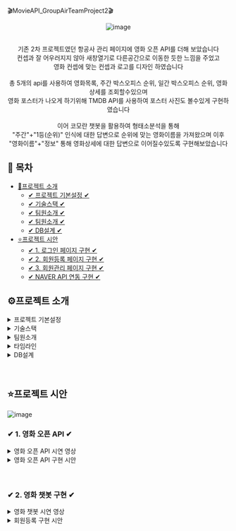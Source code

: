 🎬MovieAPI_GroupAirTeamProject2🎬

<div style="text-align: center;">

![image](https://github.com/1thsdpdms1/ThirdProject_movieAPI_Yeeun/assets/154856610/5d6b7476-d1c6-4fde-aa29-c2a970cdff47)

<br>
기존 2차 프로젝트였던 항공사 관리 페이지에 영화 오픈 API를 더해 보았습니다 <br>
컨셉과 잘 어우러지지 않아 새창열기로 다른공간으로 이동한 듯한 느낌을 주었고<br>
영화 컨셉에 맞는 컨셉과 로고를 디자인 하였습니다<br>
<br>
총 5개의 api를 사용하여 영화목록, 주간 박스오피스 순위, 일간 박스오피스 순위, 영화상세를 조회할수있으며<br>
영화 포스터가 나오게 하기위해 TMDB API를 사용하여 포스터 사진도 볼수있게 구현하였습니다<br>
<br>
이어 코모란 챗봇을 활용하여 형태소분석을 통해<br>
"주간"+"1등(순위)" 인식에 대한 답변으로 순위에 맞는 영화이름을 가져왔으며 이후<br>
"영화이름"+"정보" 통해 영화상세에 대한 답변으로 이어질수있도록 구현해보았습니다<br>
</div>

## 📌 목차

* [🔎프로젝트 소개](#프로젝트-소개)
  + [✔ 프로젝트 기본설정 ✔](#프로젝트-기본설정)
  + [✔ 기술스택 ✔](#프로젝트-기본설정)
  + [✔ 팀원소개 ✔](#Chatbot-구현)
  + [✔ 팀원소개 ✔](#팀원소개)
  + [✔ DB설계 ✔](#DB설계)
* [⭐프로젝트 시안](#프로젝트-시안)
  + [✔ 1. 로그인 페이지 구현 ✔](#-1-로그인-페이지-구현-)
  + [✔ 2. 회원등록 페이지 구현  ✔](#-2-회원등록-페이지-구현-)
  + [✔ 3. 회원관리 페이지 구현 ✔](#-3-회원관리-페이지-구현-)
  + [✔ NAVER API 연동 구현 ✔](#-4-naver-api-연동-구현-)


## ⚙프로젝트 소개

<details>
<summary>프로젝트 기본설정</summary>

|제목|내용|
|------|---|
|일정|2024/06/12~2024/06/026|
|인원|팀장 1명, 팀원 4명 (총 5인) _팀원으로 참여|
|프로젝트명| GroupAir TeamProject|
|프로그래밍 언어|JAVA|
|프레임워크|Springboot 2.7.11|
|데이터베이스|MySql8|
|개발툴| IntelliJ|
|템플릿 엔진|Thymeleaf (HTML + css)|
</details>

<details>
<summary> 기술스택 </summary>
<img src="https://img.shields.io/badge/javaScript-F7DF1E?style=for-the-badge&logo=javascript&logoColor=white">
<img src="https://img.shields.io/badge/springboot-6DB33F?style=for-the-badge&logo=springboot**&logoColor=white">
<img src="https://img.shields.io/badge/springsecurity-6DB33F?style=for-the-badge&logo=springsecurity&logoColor=white">
<img src="https://img.shields.io/badge/html5-E34F26?style=for-the-badge&logo=html5&logoColor=white">
<img src="https://img.shields.io/badge/css3-1572B6?style=for-the-badge&logo=css3&logoColor=white">
<img src="https://img.shields.io/badge/thymeleaf-005F0F?style=for-the-badge&logo=thymeleaf&logoColor=white">
<img src="https://img.shields.io/badge/mysql-4479A1?style=for-the-badge&logo=mysql&logoColor=white">
<img src="https://img.shields.io/badge/amazonwebservices-232F3E?style=for-the-badge&logo=amazonwebservices&logoColor=white">
<img src="https://img.shields.io/badge/amazonrds-527FFF?style=for-the-badge&logo=amazonrds&logoColor=white">
<img src="https://img.shields.io/badge/amazons3-569A31?style=for-the-badge&logo=amazons3&logoColor=white">
<img src="https://img.shields.io/badge/amazonecs-FF9900?style=for-the-badge&logo=amazonecs&logoColor=white">
<img src="https://img.shields.io/badge/gradle-02303A?style=for-the-badge&logo=gradle&logoColor=white">
<img src="https://img.shields.io/badge/git-F05032?style=for-the-badge&logo=git&logoColor=white">
<img src="https://img.shields.io/badge/github-181717?style=for-the-badge&logo=github&logoColor=white">



</details>

<details>
<summary> 팀원소개</summary>

<table>
  <tbody>
    <tr>
      <th align="center"><a href=""><img src="https://github.com/1thsdpdms1/FirstProject_ShopingMall_Yeeun/assets/154856610/e4f3a019-1688-4879-bf23-9e791e3b56a5" width="100px;" alt=""/><br /><sub><b>FE 팀장 : 손예은</b></sub></a><br /></th>
      <th align="center"><a href=""><img src="https://github.com/1thsdpdms1/FirstProject_ShopingMall_Yeeun/assets/154856610/a92bfe84-63f4-45b1-800c-4fc5c8512513" width="100px;" alt=""/><br /><sub><b>FE 팀원 : 서**</b></sub></a><br /></th>
      <th align="center"><a href=""><img src="https://github.com/1thsdpdms1/FirstProject_ShopingMall_Yeeun/assets/154856610/ea52beb1-8420-4f6b-9028-ff0f247dc895" width="100px;" alt=""/><br /><sub><b>FE 팀원 : 박** </b></sub></a><br /></th>
      <th align="center"><a href=""><img src="https://github.com/1thsdpdms1/FirstProject_ShopingMall_Yeeun/assets/154856610/becb61fa-7a36-43fc-a00c-aa20be5ec767" width="100px;" alt=""/><br /><sub><b>FE 팀원 : 정 **</b></sub></a><br /></th>
      <th align="center"><a href=""><img src="https://github.com/1thsdpdms1/FirstProject_ShopingMall_Yeeun/assets/154856610/c690bc9c-0d05-4067-a3d6-5ece66b61620" width="100px;" alt=""/><br /><sub><b>FE 팀원 : 조** </b></sub></a><br /></th>
</tr>
<tr>

<td> 영화 API, 챗봇</td>
<td> 영화 API, 챗봇 </td>
<td> 버스 API, 챗봇 </td>
<td> 버스 API, 챗봇 </td>
<td> 날씨 API, 챗봇</td>
</tr>
  </tbody>
</table>


</details>


<details>
<summary> 타임라인</summary>

![3차 일정](https://github.com/1thsdpdms1/ThirdProject_movieAPI_Yeeun/assets/154856610/23e1fd22-a07c-4b1a-9359-10b6f0076862)


</details>

<details>
<summary> DB설계 </summary>
  
![3차 DB](https://github.com/1thsdpdms1/ThirdProject_movieAPI_Yeeun/assets/154856610/5f8a6257-9cd4-4e61-9601-24384a3769ed)

</details>
<br>
<br>

## ⭐프로젝트 시안

![image](https://github.com/1thsdpdms1/ThirdProject_movieAPI_Yeeun/assets/154856610/c80b3154-74a5-4225-97ef-86ddee97b3cd)


### ✔ 1. 영화 오픈 API ✔
<details>
<summary>영화 오픈 API 시연 영상</summary>

https://github.com/1thsdpdms1/ThirdProject_movieAPI_Yeeun/assets/154856610/61bf9cc2-445b-47ac-987c-c00532da2cf0

https://github.com/1thsdpdms1/ThirdProject_movieAPI_Yeeun/assets/154856610/2c28304e-8c14-4df9-8f73-ccffae56d159

</details>

<details>
<summary> 영화 오픈 API 구현 시안 </summary>
  
<img src="https://github.com/1thsdpdms1/ThirdProject_movieAPI_Yeeun/assets/154856610/fcbf5eba-6e63-4a88-a0b4-e42a693d4595" width="700" height="400"/>

- 새창열기를 통해 다른공간으로 이동한듯한 느낌, css재구성
- 각종 순위르 확인할수있는 카테고리 버튼. 포스터/그리드 보기 방식버튼, 챗봇 , 이름클릭시 상세조회 모달창 구성

<img src="https://github.com/1thsdpdms1/ThirdProject_movieAPI_Yeeun/assets/154856610/754d797c-4bdd-4bf2-98ee-0fc96d0ded1b" width="700" height="400"/>

- 영화진흥원에서는 포스터를 제공하지 않으므로 TMDB 오픈 API를 사용
- 영화진흥원 데이터에서 영화제목과 개봉일을 사용하여 TMDB요청 주소를 완성
- ObjectMapper의 readTree()사용하여 JsonNode객체로 변환(-> 트리구조로 된 데이터에 접근하기 쉽기 때문)
- "poster_path" 필드의 값을 asText() 문자열로 변환하여 포스터 주소 완성
- 영화진흥원데이터와 Poster주소 합친 새로운 Entity를 사용
</details>
<br>
<br>

### ✔ 2. 영화 챗봇 구현 ✔
<details>
<summary>영화 챗봇 시연 영상</summary>


https://github.com/1thsdpdms1/ThirdProject_movieAPI_Yeeun/assets/154856610/6286cbf6-b529-4b56-b473-def31a167911


</details>

<details>
<summary>회원등록 구현 시안 </summary>

- 코모란을 통해 형태소 분석을 수행하여 분석 결과에 '주간'이 포함되어 있을 경우 특정 메서드를 호출하여 그에 대한 응답 데이터를 생성
- 2차 분석에서는 순위를 인식하도록하여, 최종적으로 주간과 순위를 인식하고 해당 데이터를 동적으로 불러오도록 설정
- 이때 사용자 정의 사전을 활용하여 순위도 명사로 인식하도록 설정하여 인식률을 높여주었습니다
- 바로 해당영화의 상세정보를 볼수있도록 버튼을 표시
- 이는 '정보'라는 토큰과 영화이름를 인식하여 해당 영화의 상세정보가 보이도록 구현

</details>
<br>
<br>

